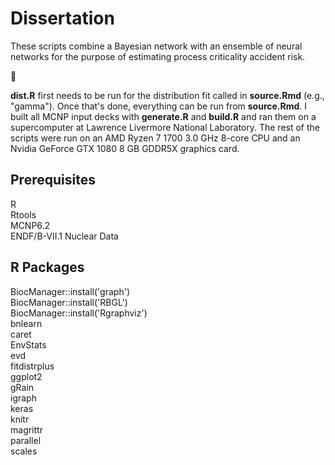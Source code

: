 # Dissertation

These scripts combine a Bayesian network with an ensemble of neural networks for the purpose of estimating process criticality accident risk.

🤯

**dist.R** first needs to be run for the distribution fit called in **source.Rmd** (e.g., "gamma"). Once that's done, everything can be run from **source.Rmd**. I built all MCNP input decks with **generate.R** and **build.R** and ran them on a supercomputer at Lawrence Livermore National Laboratory. The rest of the scripts were run on an AMD Ryzen 7 1700 3.0 GHz 8-core CPU and an Nvidia GeForce GTX 1080 8 GB GDDR5X graphics card.

## Prerequisites
R  
Rtools  
MCNP6.2  
ENDF/B-VII.1 Nuclear Data

## R Packages
BiocManager::install('graph')  
BiocManager::install('RBGL')  
BiocManager::install('Rgraphviz')  
bnlearn  
caret  
EnvStats  
evd  
fitdistrplus  
ggplot2  
gRain  
igraph  
keras  
knitr  
magrittr  
parallel  
scales  
